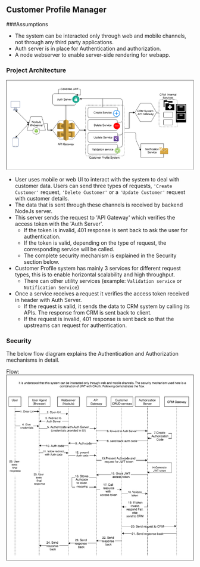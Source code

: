 ## Customer Profile Manager

###Assumptions
* The system can be interacted only through web and mobile channels, not through any third party applications.
* Auth server is in place for Authentication and authorization.
* A node webserver to enable server-side rendering for webapp.

### Project Architecture 
![Project Architecture](ProjectArchitecture.png)

* User uses mobile or web UI to interact with the system to deal with customer data. 
Users can send three types of requests, `'Create Customer'` request, `'Delete Customer'` or a `'Update Customer'` request with customer details. 
* The data that is sent through these channels is received by backend NodeJs server. 
* This server sends the request to 'API Gateway' which verifies the access token with the 'Auth Server'.
    - If the token is invalid, 401 response is sent back to ask the user for authentication. 
    - If the token is valid, depending on the type of request, the corresponding service will be called.
    - The complete security mechanism is explained in the Security section below.  
* Customer Profile system has mainly 3 services for different request types, this is to enable horizontal scalability and high throughput.
    - There can other utility services (example: `Validation service` or `Notification Service`)    
* Once a service receives a request it verifies the access token received in header with Auth Server.
    - If the request is valid, it sends the data to CRM system by calling its APIs. The response from CRM is sent back to client.
    - If the request is invalid, 401 response is sent back so that the upstreams can request for authentication. 

### Security
The below flow diagram explains the Authentication and Authorization mechanisms in detail. 

Flow:
![Security.png](Flow-Diagram.png)